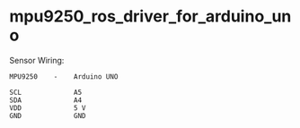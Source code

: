 # mpu9250_ros_driver_for_arduino_uno

Sensor Wiring:
```
MPU9250    -    Arduino UNO

SCL             A5
SDA             A4
VDD             5 V
GND             GND

```
